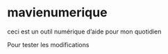 # mavienumerique
ceci est un outil numérique d’aide pour mon quotidien

Pour tester les modifications
